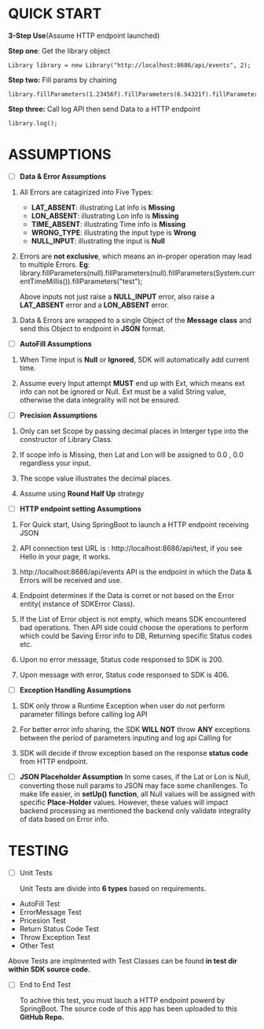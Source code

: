 ﻿# QUICK START

**3-Step Use**(Assume HTTP endpoint launched)

 **Step one**:  Get the library object


    Library library = new Library("http://localhost:8686/api/events", 2);  

 **Step two:** Fill params by chaining

    library.fillParameters(1.23456f).fillParameters(6.54321f).fillParameters(System.currentTimeMillis()).fillParameters("Test");  

 **Step three:** Call log API then send Data to a HTTP endpoint

    library.log();


# ASSUMPTIONS

 - [ ] **Data & Error Assumptions**
  1. All Errors are catagirized into Five Types:

	  - **LAT_ABSENT**: illustrating Lat info is **Missing**
	  -  **LON_ABSENT**: illustrating Lon info is **Missing**
	  -  **TIME_ABSENT**: illustrating Time info is **Missing**
	  -  **WRONG_TYPE**: illustrating the input type is **Wrong**
	  -  **NULL_INPUT**:   illustrating the input is **Null**
2. Errors are **not exclusive**, which means an in-proper operation may lead to multiple Errors.
	**Eg**: 
    library.fillParameters(null).fillParameters(null).fillParameters(System.currentTimeMillis()).fillParameters("test");

	
	Above	inputs not just raise a **NULL_INPUT** error, also raise a **LAT_ABSENT** error and a **LON_ABSENT** error.
3. Data & Errors are wrapped to a single Object of the **Message** **class** and send this Object to endpoint in **JSON** format.
 - [ ] **AutoFill Assumptions**
1.  When Time input is **Null** or **Ignored**, SDK will automatically add current time. 

2.  Assume every Input attempt **MUST** end up with Ext, which means ext info can not be ignored or Null. Ext must be a valid String value, otherwise the data integrality will not be ensured.
 

 - [ ] **Precision Assumptions**
1.  Only can set Scope by passing decimal places in Interger type into the constructor of Library Class.

2. If scope info is Missing, then Lat and Lon will be assigned to 0.0 , 0.0 regardless your input.

3. The scope value illustrates the decimal places.

4. Assume using **Round Half Up** strategy
 
 - [ ] **HTTP endpoint setting Assumptions**
	
1. For Quick start, Using SpringBoot to launch a HTTP endpoint receiving JSON

2. API connection test URL is : http://localhost:8686/api/test, if you see Hello in your page, it works.

3. http://localhost:8686/api/events API is the endpoint in which the Data & Errors will be received and use.

4. Endpoint determines if the Data is corret or not based on the Error entity( instance of SDKError Class).
 
 5. If the List of Error object is not empty, which means SDK encountered bad operations. Then API side could choose the operations to perform which could be Saving Error info to DB, Returning specific Status codes etc.


6.  Upon no error message, Status code responsed to SDK is 200.

7. Upon message with error, Status code responsed to SDK is 406.
 
 - [ ] **Exception Handling Assumptions**
1. SDK only throw a Runtime Exception when user do not perform parameter fillings before calling log API  

2. For better error info sharing, the SDK **WILL NOT** throw **ANY** exceptions between the period of  parameters inputing and log api Calling for

3. SDK will decide if throw exception based on the response **status code** from HTTP endpoint. 

 - [ ] **JSON Placeholder Assumption**
 In some cases, if the Lat or Lon is Null, converting those null params to JSON may face some chanllenges. 
 To make life easier, in **setUp() function**, all Null values will be assigned with specific **Place-Holder** values.
 However, these values will impact backend processing as mentioned the backend only validate integrality of data based on Error info.

# TESTING

 - [ ] Unit Tests
	

	Unit Tests are divide into **6 types** based on requirements.
- AutoFill Test
- ErrorMessage Test
- Pricesion Test
- Return Status Code Test
- Throw Exception Test
- Other Test

Above Tests are implmented with Test Classes can be found  **in test dir within SDK source code.**

 - [ ] End to End Test

	To achive this test, you must lauch a HTTP endpoint powerd by SpringBoot. The source code of this app
	has been uploaded to this **GitHub Repo.**
	

